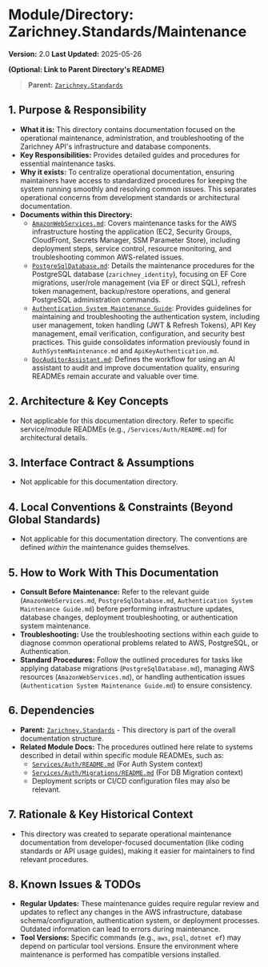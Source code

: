 # Module/Directory: Zarichney.Standards/Maintenance

**Version:** 2.0
**Last Updated:** 2025-05-26

**(Optional: Link to Parent Directory's README)**
> **Parent:** [`Zarichney.Standards`](../README.md)

## 1. Purpose & Responsibility

* **What it is:** This directory contains documentation focused on the operational maintenance, administration, and troubleshooting of the Zarichney API's infrastructure and database components.
* **Key Responsibilities:** Provides detailed guides and procedures for essential maintenance tasks.
* **Why it exists:** To centralize operational documentation, ensuring maintainers have access to standardized procedures for keeping the system running smoothly and resolving common issues. This separates operational concerns from development standards or architectural documentation.
* **Documents within this Directory:**
    * [`AmazonWebServices.md`](./AmazonWebServices.md): Covers maintenance tasks for the AWS infrastructure hosting the application (EC2, Security Groups, CloudFront, Secrets Manager, SSM Parameter Store), including deployment steps, service control, resource monitoring, and troubleshooting common AWS-related issues.
    * [`PostgreSqlDatabase.md`](./PostgreSqlDatabase.md): Details the maintenance procedures for the PostgreSQL database (`zarichney_identity`), focusing on EF Core migrations, user/role management (via EF or direct SQL), refresh token management, backup/restore operations, and general PostgreSQL administration commands.
    * [`Authentication System Maintenance Guide`](./AuthenticationSystem.md): Provides guidelines for maintaining and troubleshooting the authentication system, including user management, token handling (JWT & Refresh Tokens), API Key management, email verification, configuration, and security best practices. This guide consolidates information previously found in `AuthSystemMaintenance.md` and `ApiKeyAuthentication.md`.
    * [`DocAuditorAssistant.md`](./DocAuditorAssistant.md): Defines the workflow for using an AI assistant to audit and improve documentation quality, ensuring READMEs remain accurate and valuable over time.

## 2. Architecture & Key Concepts

* Not applicable for this documentation directory. Refer to specific service/module READMEs (e.g., `/Services/Auth/README.md`) for architectural details.

## 3. Interface Contract & Assumptions

* Not applicable for this documentation directory.

## 4. Local Conventions & Constraints (Beyond Global Standards)

* Not applicable for this documentation directory. The conventions are defined *within* the maintenance guides themselves.

## 5. How to Work With This Documentation

* **Consult Before Maintenance:** Refer to the relevant guide (`AmazonWebServices.md`, `PostgreSqlDatabase.md`, `Authentication System Maintenance Guide.md`) before performing infrastructure updates, database changes, deployment troubleshooting, or authentication system maintenance.
* **Troubleshooting:** Use the troubleshooting sections within each guide to diagnose common operational problems related to AWS, PostgreSQL, or Authentication.
* **Standard Procedures:** Follow the outlined procedures for tasks like applying database migrations (`PostgreSqlDatabase.md`), managing AWS resources (`AmazonWebServices.md`), or handling authentication issues (`Authentication System Maintenance Guide.md`) to ensure consistency.

## 6. Dependencies

* **Parent:** [`Zarichney.Standards`](../README.md) - This directory is part of the overall documentation structure.
* **Related Module Docs:** The procedures outlined here relate to systems described in detail within specific module READMEs, such as:
    * [`Services/Auth/README.md`](../..//Services/Auth/README.md) (For Auth System context)
    * [`Services/Auth/Migrations/README.md`](../..//Services/Auth/Migrations/README.md) (For DB Migration context)
    * Deployment scripts or CI/CD configuration files may also be relevant.

## 7. Rationale & Key Historical Context

* This directory was created to separate operational maintenance documentation from developer-focused documentation (like coding standards or API usage guides), making it easier for maintainers to find relevant procedures.

## 8. Known Issues & TODOs

* **Regular Updates:** These maintenance guides require regular review and updates to reflect any changes in the AWS infrastructure, database schema/configuration, authentication system, or deployment processes. Outdated information can lead to errors during maintenance.
* **Tool Versions:** Specific commands (e.g., `aws`, `psql`, `dotnet ef`) may depend on particular tool versions. Ensure the environment where maintenance is performed has compatible versions installed.